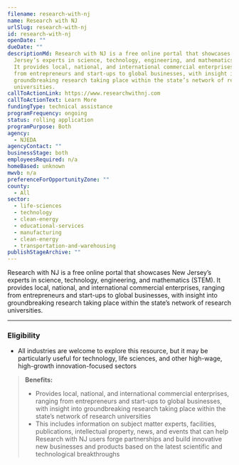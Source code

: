 ```yaml
---
filename: research-with-nj
name: Research with NJ
urlSlug: research-with-nj
id: research-with-nj
openDate: ""
dueDate: ""
descriptionMd: Research with NJ is a free online portal that showcases New
  Jersey’s experts in science, technology, engineering, and mathematics (STEM).
  It provides local, national, and international commercial enterprises, ranging
  from entrepreneurs and start-ups to global businesses, with insight into
  groundbreaking research taking place within the state’s network of research
  universities.
callToActionLink: https://www.researchwithnj.com
callToActionText: Learn More
fundingType: technical assistance
programFrequency: ongoing
status: rolling application
programPurpose: Both
agency:
  - NJEDA
agencyContact: ""
businessStage: both
employeesRequired: n/a
homeBased: unknown
mwvb: n/a
preferenceForOpportunityZone: ""
county:
  - All
sector:
  - life-sciences
  - technology
  - clean-energy
  - educational-services
  - manufacturing
  - clean-energy
  - transportation-and-warehousing
publishStageArchive: ""
---
```


Research with NJ is a free online portal that showcases New Jersey’s experts in science, technology, engineering, and mathematics (STEM). It provides local, national, and international commercial enterprises, ranging from entrepreneurs and start-ups to global businesses, with insight into groundbreaking research taking place within the state’s network of research universities.

---

### Eligibility

- All industries are welcome to explore this resource, but it may be particularly useful for technology, life sciences, and other high-wage, high-growth innovation-focused sectors

> **Benefits:**
>
> - Provides local, national, and international commercial enterprises, ranging from entrepreneurs and start-ups to global businesses, with insight into groundbreaking research taking place within the state’s network of research universities
> - This includes information on subject matter experts, facilities, publications, intellectual property, news, and events that can help Research with NJ users forge partnerships and build innovative new businesses and products based on the latest scientific and technological breakthroughs
